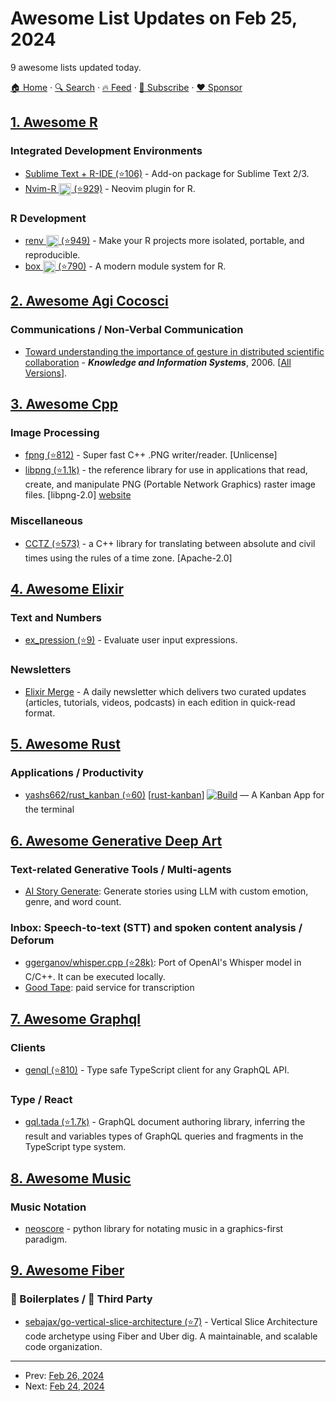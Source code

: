 # Awesome List Updates on Feb 25, 2024

9 awesome lists updated today.

[🏠 Home](/README.md) · [🔍 Search](https://www.trackawesomelist.com/search/) · [🔥 Feed](https://www.trackawesomelist.com/rss.xml) · [📮 Subscribe](https://trackawesomelist.us17.list-manage.com/subscribe?u=d2f0117aa829c83a63ec63c2f&id=36a103854c) · [❤️  Sponsor](https://github.com/sponsors/theowenyoung)



## [1. Awesome R](/content/qinwf/awesome-R/README.md)

### Integrated Development Environments

*   [Sublime Text + R-IDE (⭐106)](https://github.com/REditorSupport/sublime-ide-r) - Add-on package for Sublime Text 2/3.
*   [Nvim-R <img class="emoji" alt="heart" src="https://cdn.jsdelivr.net/gh/qinwf/awesome-R@3c66da6e291bcc0520b1649125b0bed750896a9a/heart.png" height="20" align="absmiddle" width="20"> (⭐929)](https://github.com/jalvesaq/Nvim-R) - Neovim plugin for R.

### R Development

*   [renv <img class="emoji" alt="heart" src="https://cdn.jsdelivr.net/gh/qinwf/awesome-R@3c66da6e291bcc0520b1649125b0bed750896a9a/heart.png" height="20" align="absmiddle" width="20"> (⭐949)](https://github.com/rstudio/renv) - Make your R projects more isolated, portable, and reproducible.
*   [box <img class="emoji" alt="heart" src="https://cdn.jsdelivr.net/gh/qinwf/awesome-R@3c66da6e291bcc0520b1649125b0bed750896a9a/heart.png" height="20" align="absmiddle" width="20"> (⭐790)](https://github.com/klmr/box) - A modern module system for R.

## [2. Awesome Agi Cocosci](/content/YuzheSHI/awesome-agi-cocosci/README.md)

### Communications / Non-Verbal Communication

*   [Toward understanding the importance of gesture in distributed scientific collaboration](https://link.springer.com/article/10.1007/s10115-006-0062-2) - ***Knowledge and Information Systems***, 2006. \[[All Versions](https://scholar.google.com/scholar?cluster=3145646721897130511\&as_sdt=0,5)].

## [3. Awesome Cpp](/content/fffaraz/awesome-cpp/README.md)

### Image Processing

*   [fpng (⭐812)](https://github.com/richgel999/fpng) - Super fast C++ .PNG writer/reader. \[Unlicense]
*   [libpng (⭐1.1k)](https://github.com/pnggroup/libpng) - the reference library for use in applications that read, create, and manipulate PNG (Portable Network Graphics) raster image files. \[libpng-2.0] [website](https://libpng.sourceforge.io/)

### Miscellaneous

*   [CCTZ (⭐573)](https://github.com/google/cctz) - a C++ library for translating between absolute and civil times using the rules of a time zone.  \[Apache-2.0]

## [4. Awesome Elixir](/content/h4cc/awesome-elixir/README.md)

### Text and Numbers

*   [ex\_pression (⭐9)](https://github.com/balance-platform/ex_pression) - Evaluate user input expressions.

### Newsletters

*   [Elixir Merge](https://elixirmerge.com) - A daily newsletter which delivers two curated updates (articles, tutorials, videos, podcasts) in each edition in quick-read format.

## [5. Awesome Rust](/content/rust-unofficial/awesome-rust/README.md)

### Applications / Productivity

*   [yashs662/rust\_kanban (⭐60)](https://github.com/yashs662/rust_kanban) \[[rust-kanban](https://crates.io/crates/rust-kanban)] [![Build](https://github.com/yashs662/rust_kanban/actions/workflows/build.yml/badge.svg)](https://github.com/yashs662/rust_kanban/releases) — A Kanban App for the terminal

## [6. Awesome Generative Deep Art](/content/filipecalegario/awesome-generative-deep-art/README.md)

### Text-related Generative Tools / Multi-agents

*   [AI Story Generate](https://aistorygenerate.com): Generate stories using LLM with custom emotion, genre, and word count.

### Inbox: Speech-to-text (STT) and spoken content analysis / Deforum

*   [ggerganov/whisper.cpp (⭐28k)](https://github.com/ggerganov/whisper.cpp): Port of OpenAI's Whisper model in C/C++. It can be executed locally.
*   [Good Tape](https://goodtape.io/): paid service for transcription

## [7. Awesome Graphql](/content/chentsulin/awesome-graphql/README.md)

### Clients

*   [genql (⭐810)](https://github.com/remorses/genql) - Type safe TypeScript client for any GraphQL API.

### Type / React

*   [gql.tada (⭐1.7k)](https://github.com/0no-co/gql.tada) - GraphQL document authoring library, inferring the result and variables types of GraphQL queries and fragments in the TypeScript type system.

## [8. Awesome Music](/content/ciconia/awesome-music/README.md)

### Music Notation

*   [neoscore](https://neoscore.org/) - python library for notating music in a graphics-first paradigm.

## [9. Awesome Fiber](/content/gofiber/awesome-fiber/README.md)

### 🚧 Boilerplates / 🌱 Third Party

*   [sebajax/go-vertical-slice-architecture (⭐7)](https://github.com/sebajax/go-vertical-slice-architecture) - Vertical Slice Architecture code archetype using Fiber and Uber dig. A maintainable, and scalable code organization.

---

- Prev: [Feb 26, 2024](/content/2024/02/26/README.md)
- Next: [Feb 24, 2024](/content/2024/02/24/README.md)